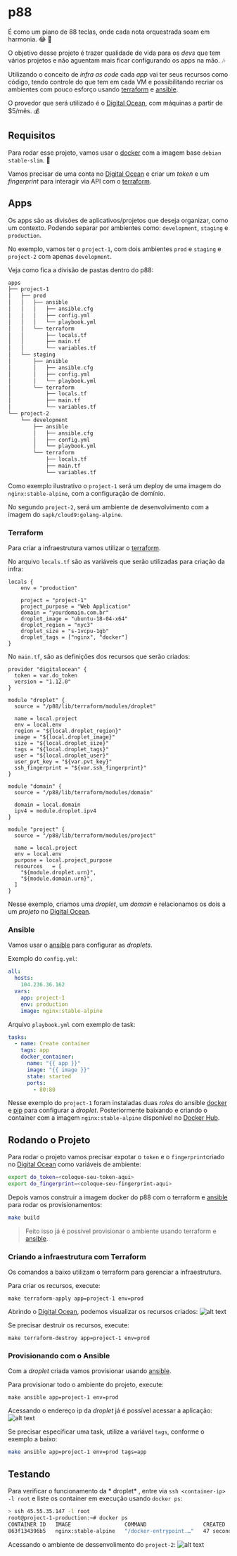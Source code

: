 # p88
É como um piano de 88 teclas,
onde cada nota orquestrada soam
em harmonia. :joy: :musical_keyboard:

O objetivo desse projeto é trazer qualidade de vida
para os *devs* que tem vários projetos e não aguentam mais
ficar configurando os apps na mão. :notes:

Utilizando o conceito de *infra as code*
cada *app* vai ter seus recursos como código,
tendo controle do que tem em cada VM e possibilitando
recriar os ambientes com pouco esforço usando
[terraform](https://www.terraform.io)
e [ansible](https://www.ansible.com).

O provedor que será utilizado é o
[Digital Ocean](https://www.digitalocean.com),
com máquinas a partir de $5/mês. :moneybag:

## Requisitos
Para rodar esse projeto, vamos usar o 
[docker](https://docker.com)
com a imagem base `debian stable-slim`. :whale2:

Vamos precisar de uma conta no 
[Digital Ocean](https://www.digitalocean.com)
e criar um *token* e um *fingerprint* para
interagir via API com o [terraform](https://www.terraform.io).

## Apps
Os apps são as divisões de aplicativos/projetos
que deseja organizar, como um contexto.
Podendo separar por ambientes como:
`development`, `staging` e `production`.

No exemplo, vamos ter o `project-1`,
com dois ambientes `prod` e `staging`
e `project-2` com apenas `development`.

Veja como fica a divisão de pastas dentro do p88:
```bash
apps
├── project-1
│   ├── prod
│   │   ├── ansible
│   │   │   ├── ansible.cfg
│   │   │   ├── config.yml
│   │   │   └── playbook.yml
│   │   └── terraform
│   │       ├── locals.tf
│   │       ├── main.tf
│   │       └── variables.tf
│   └── staging
│       ├── ansible
│       │   ├── ansible.cfg
│       │   ├── config.yml
│       │   └── playbook.yml
│       └── terraform
│           ├── locals.tf
│           ├── main.tf
│           └── variables.tf
└── project-2
    └── development
        ├── ansible
        │   ├── ansible.cfg
        │   ├── config.yml
        │   └── playbook.yml
        └── terraform
            ├── locals.tf
            ├── main.tf
            └── variables.tf
```

Como exemplo ilustrativo o `project-1` será um deploy
de uma imagem do `nginx:stable-alpine`,
com a configuração de domínio.

No segundo `project-2`, será um ambiente de desenvolvimento
com a imagem do `sapk/cloud9:golang-alpine`.

### Terraform
Para criar a infraestrutura vamos utilizar o [terraform](https://www.terraform.io).

No arquivo `locals.tf` são as variáveis que
serão utilizadas para criação da infra:
```
locals {
	env = "production"

	project = "project-1"
	project_purpose = "Web Application"
	domain = "yourdomain.com.br"
	droplet_image = "ubuntu-18-04-x64"
	droplet_region = "nyc3"
	droplet_size = "s-1vcpu-1gb"
	droplet_tags = ["nginx", "docker"]
}
```

No `main.tf`, são as definições dos recursos que serão criados:
```
provider "digitalocean" {
  token = var.do_token
  version = "1.12.0"
}

module "droplet" {
  source = "/p88/lib/terraform/modules/droplet"

  name = local.project
  env = local.env
  region = "${local.droplet_region}"
  image = "${local.droplet_image}"
  size = "${local.droplet_size}"
  tags = "${local.droplet_tags}"
  user = "${local.droplet_user}"
  user_pvt_key = "${var.pvt_key}"
  ssh_fingerprint = "${var.ssh_fingerprint}"
}

module "domain" {
  source = "/p88/lib/terraform/modules/domain"

  domain = local.domain
  ipv4 = module.droplet.ipv4
}

module "project" {
  source = "/p88/lib/terraform/modules/project"

  name = local.project
  env = local.env
  purpose = local.project_purpose
  resources   = [
    "${module.droplet.urn}",
    "${module.domain.urn}",
  ]
}
```

Nesse exemplo, criamos uma *droplet*, um *domain*
e relacionamos os dois a um *projeto* no
[Digital Ocean](https://www.digitalocean.com).

### Ansible
Vamos usar o [ansible](https://www.ansible.com)
para configurar as *droplets*.

Exemplo do `config.yml`:
```yml
all:
  hosts:
    104.236.36.162
  vars:
    app: project-1
    env: production
    image: nginx:stable-alpine
```

Arquivo `playbook.yml` com exemplo de task:
```yml
tasks:
  - name: Create container
    tags: app
    docker_container:
      name: "{{ app }}"
      image: "{{ image }}"
      state: started
      ports:
        - 80:80
```

Nesse exemplo do `project-1` foram instaladas duas *roles*
do ansible [docker](https://github.com/geerlingguy/ansible-role-docker)
e [pip](https://github.com/geerlingguy/ansible-role-pip) para configurar a *droplet*.
Posteriormente baixando e criando o container
com a imagem `nginx:stable-alpine` disponível no
[Docker Hub](https://hub.docker.com/_/nginx).

## Rodando o Projeto
Para rodar o projeto vamos precisar expotar o `token` e o
`fingerprint`criado no [Digital Ocean](https://www.digitalocean.com)
como variáveis de ambiente:
```bash
export do_token=<coloque-seu-token-aqui>
export do_fingerprint=<coloque-seu-fingerprint-aqui>
```

Depois vamos construir a imagem docker do p88 com o terraform e
[ansible](https://www.ansible.com)
para rodar os provisionamentos:
```bash
make build
```

> Feito isso já é possível provisionar o ambiente usando terraform e
[ansible](https://www.ansible.com).

### Criando a infraestrutura com Terraform
Os comandos a baixo utilizam o terraform
para gerenciar a infraestrutura.

Para criar os recursos, execute:
```
make terraform-apply app=project-1 env=prod
```

Abrindo o [Digital Ocean](https://www.digitalocean.com),
podemos visualizar os recursos criados:
![alt text](docs/do-project-1.png)

Se precisar destruir os recursos, execute:
```
make terraform-destroy app=project-1 env=prod
```

### Provisionando com o Ansible
Com a *droplet* criada vamos provisionar usando
[ansible](https://www.ansible.com).

Para provisionar todo o ambiente do projeto, execute:
```
make ansible app=project-1 env=prod
```

Acessando o endereço ip da *droplet* já é possível acessar a aplicação:
![alt text](docs/project-1.png)

Se precisar especificar uma task, utilize a variável `tags`,
conforme o exemplo a baixo:
```bash
make ansible app=project-1 env=prod tags=app
```

## Testando
Para verificar o funcionamento da * droplet* , entre via `ssh <container-ip> -l root`
e liste os container em execução usando `docker ps`:
```bash
> ssh 45.55.35.147 -l root
root@project-1-production:~# docker ps
CONTAINER ID   IMAGE                 COMMAND                  CREATED          STATUS          PORTS                NAMES
863f134396b5   nginx:stable-alpine   "/docker-entrypoint.…"   47 seconds ago   Up 45 seconds   0.0.0.0:80->80/tcp   project-1
```

Acessando o ambiente de dessenvolimento do `project-2`:
![alt text](docs/project-2.png)
